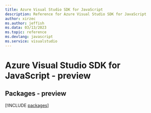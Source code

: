 ```yaml
---
title: Azure Visual Studio SDK for JavaScript
description: Reference for Azure Visual Studio SDK for JavaScript
author: xirzec
ms.author: jeffish
ms.data: 03/13/2023
ms.topic: reference
ms.devlang: javascript
ms.service: visualstudio
---
```

# Azure Visual Studio SDK for JavaScript - preview
## Packages - preview
[!INCLUDE [packages](visual-studio-index.md)]